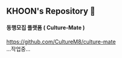 ## KHOON's Repository 👋

#### 동행모집 플랫폼 ( Culture-Mate )
https://github.com/CultureM8/culture-mate <br />
...작업중...

<!--
**pugi-kh/pugi-kh** is a ✨ _special_ ✨ repository because its `README.md` (this file) appears on your GitHub profile.

Here are some ideas to get you started:

- 🔭 I’m currently working on ...
- 🌱 I’m currently learning ...
- 👯 I’m looking to collaborate on ...
- 🤔 I’m looking for help with ...
- 💬 Ask me about ...
- 📫 How to reach me: ...
- 😄 Pronouns: ...
- ⚡ Fun fact: ...
-->
